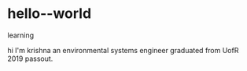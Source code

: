 # hello--world
learning

hi I'm krishna an environmental systems engineer graduated from UofR 2019 passout.
